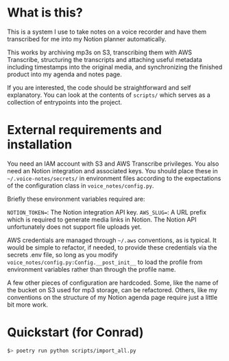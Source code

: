 # What is this?

This is a system I use to take notes on a voice recorder and have them transcribed for me into my Notion planner automatically.

This works by archiving mp3s on S3, transcribing them with AWS Transcribe, structuring the transcripts and attaching useful 
metadata including timestamps into the original media, and synchronizing the finished product into my agenda and notes page.

If you are interested, the code should be straightforward and self explanatory. You can look at the contents of `scripts/`
which serves as a collection of entrypoints into the project.

# External requirements and installation

You need an IAM account with S3 and AWS Transcribe privileges. You also need an Notion integration and associated keys.
You should place these in `~/.voice-notes/secrets/` in environment files according to the expectations of the configuration
class in `voice_notes/config.py`.

Briefly these environment variables required are:

`NOTION_TOKEN=`: The Notion integration API key.
`AWS_SLUG=`: A URL prefix which is required to generate media links in Notion. The Notion API unfortunately does not support file uploads yet.

AWS credentials are managed through `~/.aws` conventions, as is typical. It would be simple to refactor, if needed, to provide these credentials via the secrets .env file, so long as you modify `voice_notes/config.py:Config.__post_init__` to
load the profile from environment variables rather than through the profile name.

A few other pieces of configuration are hardcoded. Some, like the name of the bucket on S3 used for mp3 storage, can be
refactored. Others, like my conventions on the structure of my Notion agenda page require just a little bit more work.

# Quickstart (for Conrad)

```bash
$> poetry run python scripts/import_all.py
```
